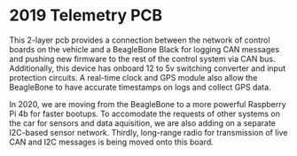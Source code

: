 # 2019 Telemetry PCB
This 2-layer pcb provides a connection between the network of control boards on the vehicle and a BeagleBone Black for logging CAN messages and pushing new firmware to the rest of the control system via CAN bus. Additionally, this device has onboard 12 to 5v switching converter and input protection circuits. A real-time clock and GPS module also allow the BeagleBone to have accurate timestamps on logs and collect GPS data.

In 2020, we are moving from the BeagleBone to a more powerful Raspberry Pi 4b for faster bootups. To accomodate the requests of other systems on the car for sensors and data aquisition, we are also adding on a separate I2C-based sensor network. Thirdly, long-range radio for transmission of live CAN and I2C messages is being moved onto this board. 
